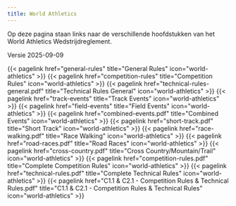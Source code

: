 ```yaml
---
title: World Athletics
---
```


Op deze pagina staan links naar de verschillende hoofdstukken van het World Athletics Wedstrijdreglement.

Versie 2025-09-09
<br>

</section>

<section class="flex flex-col flex-wrap min-w-full mt-4 sm:min-w-0">
{{< pagelink href="general-rules" title="General Rules" icon="world-athletics" >}}
{{< pagelink href="competition-rules" title="Competition Rules" icon="world-athletics" >}}
{{< pagelink href="technical-rules-general.pdf" title="Technical Rules General" icon="world-athletics" >}}
{{< pagelink href="track-events" title="Track Events" icon="world-athletics" >}}
{{< pagelink href="field-events" title="Field Events" icon="world-athletics" >}}
{{< pagelink href="combined-events.pdf" title="Combined Events" icon="world-athletics" >}}
{{< pagelink href="short-track.pdf" title="Short Track" icon="world-athletics" >}}
{{< pagelink href="race-walking.pdf" title="Race Walking" icon="world-athletics" >}}
{{< pagelink href="road-races.pdf" title="Road Races" icon="world-athletics" >}}
{{< pagelink href="cross-country.pdf" title="Cross Country/Mountain/Trail" icon="world-athletics" >}}
{{< pagelink href="competition-rules.pdf" title="Complete Competition Rules" icon="world-athletics" >}}
{{< pagelink href="technical-rules.pdf" title="Complete Technical Rules" icon="world-athletics" >}}
{{< pagelink href="C1.1 & C2.1 - Competition Rules & Technical Rules.pdf" title="C1.1 & C2.1 - Competition Rules & Technical Rules" icon="world-athletics" >}}
